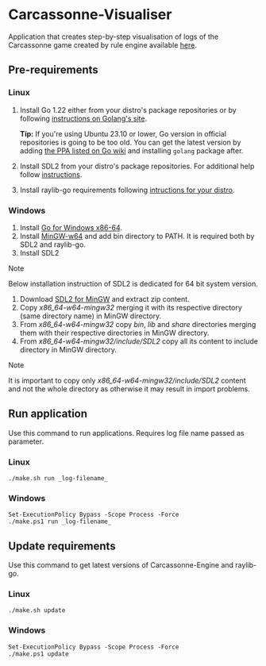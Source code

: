 # Carcassonne-Visualiser

Application that creates step-by-step visualisation of logs of the
 Carcassonne game created by rule engine available [here](https://github.com/YetAnotherSpieskowcy/Carcassonne-Engine).

## Pre-requirements

### Linux

1. Install Go 1.22 either from your distro's package repositories or by following [instructions on Golang's site](https://go.dev/doc/install).

   **Tip:** If you're using Ubuntu 23.10 or lower, Go version in official repositories is going to be too old.
   You can get the latest version by adding [the PPA listed on Go wiki](https://go.dev/wiki/Ubuntu) and installing `golang` package after.

2. Install SDL2 from your distro's package repositories. For additional 
help follow [instructions](https://wiki.libsdl.org/SDL2/Installation#linuxunix).
3. Install raylib-go requirements following [intructions for your distro](https://github.com/gen2brain/raylib-go?tab=readme-ov-file#requirements).

### Windows

1. Install [Go for Windows x86-64](https://go.dev/dl/).
2. Install [MinGW-w64](https://winlibs.com/) and add bin directory to PATH. It is required both by SDL2 and raylib-go.
3. Install SDL2

> [!NOTE]
> Below installation instruction of SDL2 is dedicated for 64 bit system version.

   1. Download [SDL2 for MinGW](https://github.com/libsdl-org/SDL/releases) and extract zip content.
   2. Copy *x86_64-w64-mingw32* merging it with its respective directory (same directory name) in MinGW directory.
   3. From *x86_64-w64-mingw32* copy *bin*, *lib* and *share* directories merging them with their respective directories in MinGW directory.
   4. From *x86_64-w64-mingw32/include/SDL2* copy all its content to include directory in MinGW directory.

> [!NOTE]
> It is important to copy only *x86_64-w64-mingw32/include/SDL2* content and not the whole directory as otherwise it may result in import problems.

## Run application

Use this command to run applications. Requires log file name passed as parameter.

### Linux

```console
./make.sh run _log-filename_
```

### Windows

```console
Set-ExecutionPolicy Bypass -Scope Process -Force
./make.ps1 run _log-filename_
```

## Update requirements

Use this command to get latest versions of Carcassonne-Engine and raylib-go.

### Linux

```console
./make.sh update
```

### Windows

```console
Set-ExecutionPolicy Bypass -Scope Process -Force
./make.ps1 update
```
